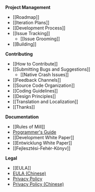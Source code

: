 ﻿**Project Management**

* [[Roadmap]]
* [[Iteration Plans]]
* [[Development Process]]
* [[Issue Tracking]]
  * [[Issue Grooming]]
* [[Building]]

**Contributing**

* [[How to Contribute]]
* [[Submitting Bugs and Suggestions]]
  * [[Native Crash Issues]]
* [[Feedback Channels]]
* [[Source Code Organization]]
* [[Coding Guidelines]]
* [[Design Principles]]
* [[Translation and Localization]]
* [[Thanks]]

**Documentation**

* [[Rules of Mill]]
* [Programmer's Guide](https://github.com/calcitem/Sanmill/blob/dev/programr.md)
* [[Development White Paper]]
* [[Entwicklung White Paper]]
* [[Fejlesztési-Fehér-Könyv]]

**Legal**

* [[EULA]]
* [EULA (Chinese)](https://github.com/calcitem/Sanmill/wiki/EULA_zh)
* [Privacy Policy](https://github.com/calcitem/Sanmill/wiki/Privacy_Policy)
* [Privacy Policy (Chinese)](https://github.com/calcitem/Sanmill/wiki/Privacy_Policy_zh)
